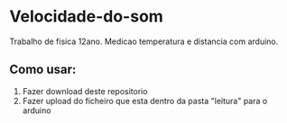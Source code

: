 # Velocidade-do-som
Trabalho de fisica 12ano. Medicao temperatura e distancia com arduino.

## Como usar:
1. Fazer download deste repositorio
2. Fazer upload do ficheiro que esta dentro da pasta "leitura" para o arduino
